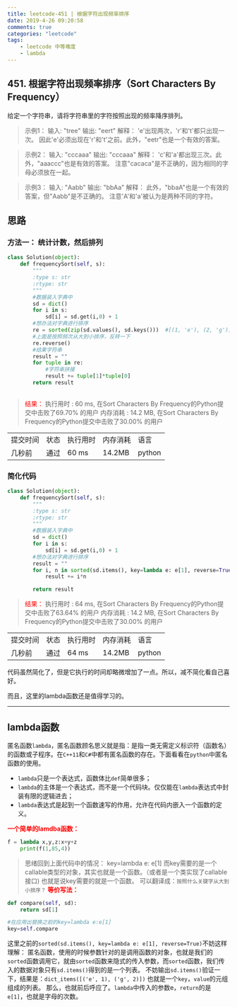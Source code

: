 ```yaml
---
title: leetcode-451 | 根据字符出现频率排序 
date: 2019-4-26 09:20:58
comments: true
categories: "leetcode"
tags: 
    - leetcode 中等难度
    - lambda
---
```


## 451. 根据字符出现频率排序（Sort Characters By Frequency）

给定一个字符串，请将字符串里的字符按照出现的频率降序排列。

><span>示例1：</span>
输入:
"tree"
输出:
"eert"
><span>解释：</span>
'e'出现两次，'r'和't'都只出现一次。
因此'e'必须出现在'r'和't'之前。此外，"eetr"也是一个有效的答案。


><span>示例2：</span>
输入:
"cccaaa"
输出:
"cccaaa"
><span>解释：</span>
'c'和'a'都出现三次。此外，"aaaccc"也是有效的答案。
注意"cacaca"是不正确的，因为相同的字母必须放在一起。


><span>示例3：</span>
输入:
"Aabb"
输出:
"bbAa"
><span>解释：</span>
此外，"bbaA"也是一个有效的答案，但"Aabb"是不正确的。
注意'A'和'a'被认为是两种不同的字符。






## 思路
### 方法一： 统计计数，然后排列


``` python
class Solution(object):
    def frequencySort(self, s):
        """
        :type s: str
        :rtype: str
        """
        #数据装入字典中
        sd = dict()
        for i in s:
            sd[i] = sd.get(i,0) + 1
        #想办法对字典进行排序
        re = sorted(zip(sd.values(), sd.keys()))  #[(1, 'e'), (2, 'g')]
        #上面是按照频次从大到小排序，反转一下
        re.reverse()
        #结果字符串
        result = ""
        for tuple in re:
            #字符串拼接
            result += tuple[1]*tuple[0]
        return result
        

```

><span style="color:red;">结果：</span>
执行用时 : 60 ms, 在Sort Characters By Frequency的Python提交中击败了69.70% 的用户
内存消耗 : 14.2 MB, 在Sort Characters By Frequency的Python提交中击败了30.00% 的用户
<table><tr><td>提交时间</td><td>状态</td><td>执行用时</td><td>内存消耗</td><td>语言</td></tr><tr><td>几秒前</td><td>通过</td><td>60 ms</td><td>14.2MB</td><td>python</td></tr></table>

### 简化代码

```python
class Solution(object):
    def frequencySort(self, s):
        """
        :type s: str
        :rtype: str
        """
        #数据装入字典中
        sd = dict()
        for i in s:
            sd[i] = sd.get(i,0) + 1
        #想办法对字典进行排序
        result = ""
        for i, n in sorted(sd.items(), key=lambda e: e[1], reverse=True):
            result += i*n

        return result
```

><span style="color:red;">结果：</span>
执行用时 : 64 ms, 在Sort Characters By Frequency的Python提交中击败了63.64% 的用户
内存消耗 : 14.2 MB, 在Sort Characters By Frequency的Python提交中击败了30.00% 的用户
<table><tr><td>提交时间</td><td>状态</td><td>执行用时</td><td>内存消耗</td><td>语言</td></tr><tr><td>几秒前</td><td>通过</td><td>64 ms</td><td>14.2MB</td><td>python</td></tr></table>
代码虽然简化了，但是它执行的时间却略微增加了一点。所以，减不简化看自己喜好。


而且，这里的lambda函数还是值得学习的。

---

## lambda函数
匿名函数`lambda`，匿名函数顾名思义就是指：是指一类无需定义标识符（函数名）的函数或子程序。在`C++11`和`C#`中都有匿名函数的存在。下面看看在`python`中匿名函数的使用。
* `lambda`只是一个表达式，函数体比`def`简单很多；
* `lambda`的主体是一个表达式，而不是一个代码块。仅仅能在`lambda`表达式中封装有限的逻辑进去；
* `lambda`表达式是起到一个函数速写的作用，允许在代码内嵌入一个函数的定义。

<span style="color:red;font-weight: bold;">一个简单的lamdba函数：</span>

``` python
f = lambda x,y,z:x+y+z
    print(f(1,85,4))
```

><span>思绪回到上面代码中的情况：</span>
>key=lambda e: e[1]
>而key需要的是一个callable类型的对象，其实也就是一个函数。（或者是一个类实现了callable接口)
也就是说key需要的就是一个函数。
可以翻译成：`按照什么关键字从大到小排序？`
<span style="color:red;font-weight: bold;">等价写法：</span>
```python
def compare(self, sd):
    return sd[1]

#在应用出替换之前的key=lambda e:e[1]
key=self.compare
```

这里之前的`sorted(sd.items(), key=lambda e: e[1], reverse=True)`不妨这样理解：
匿名函数，使用的时候参数针对的是调用函数的对象，也就是我们的`sorted`函数调用它，就由`sorted`函数来隐式的传入参数，而`sorted`函数，我们传入的数据对象只有`sd.items()`得到的是一个列表。
不妨输出`sd.items()`验证一下，结果是：`dict_items([('e', 1), ('g', 2)])`
也就是一个`key`，`value`的元组组成的列表。
那么，也就前后呼应了。`lambda`中传入的参数e，`return`的是`e[1]`，也就是字母的次数。


